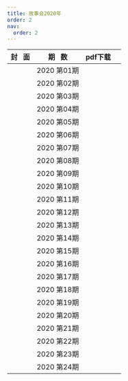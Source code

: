 ```yaml
---
title: 故事会2020年
order: 2
nav:
  order: 2
---
```

| 封   面 |  期   数  | pdf下载 |  |
| :-------: | :----------: | ------- | - |
|          | 2020 第01期 |         |  |
|          | 2020 第02期 |         |  |
|          | 2020 第03期 |         |  |
|          | 2020 第04期 |         |  |
|          | 2020 第05期 |         |  |
|          | 2020 第06期 |         |  |
|          | 2020 第07期 |         |  |
|          | 2020 第08期 |         |  |
|          | 2020 第09期 |         |  |
|          | 2020 第10期 |         |  |
|          | 2020 第11期 |         |  |
|          | 2020 第12期 |         |  |
|          | 2020 第13期 |         |  |
|          | 2020 第14期 |         |  |
|          | 2020 第15期 |         |  |
|          | 2020 第16期 |         |  |
|          | 2020 第17期 |         |  |
|          | 2020 第18期 |         |  |
|          | 2020 第19期 |         |  |
|          | 2020 第20期 |         |  |
|          | 2020 第21期 |         |  |
|          | 2020 第22期 |         |  |
|          | 2020 第23期 |         |  |
|          | 2020 第24期 |         |  |
